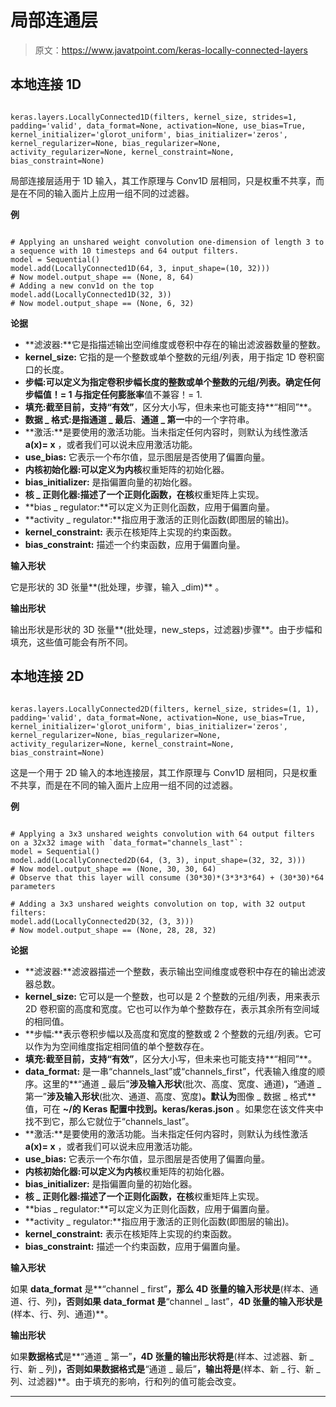 # 局部连通层

> 原文：<https://www.javatpoint.com/keras-locally-connected-layers>

## 本地连接 1D

```

keras.layers.LocallyConnected1D(filters, kernel_size, strides=1, padding='valid', data_format=None, activation=None, use_bias=True, kernel_initializer='glorot_uniform', bias_initializer='zeros', kernel_regularizer=None, bias_regularizer=None, activity_regularizer=None, kernel_constraint=None, bias_constraint=None)

```

局部连接层适用于 1D 输入，其工作原理与 Conv1D 层相同，只是权重不共享，而是在不同的输入面片上应用一组不同的过滤器。

**例**

```

# Applying an unshared weight convolution one-dimension of length 3 to a sequence with 10 timesteps and 64 output filters.
model = Sequential()
model.add(LocallyConnected1D(64, 3, input_shape=(10, 32)))
# Now model.output_shape == (None, 8, 64)
# Adding a new conv1d on the top
model.add(LocallyConnected1D(32, 3))
# Now model.output_shape == (None, 6, 32)

```

**论据**

*   **滤波器:**它是指描述输出空间维度或卷积中存在的输出滤波器数量的整数。
*   **kernel_size:** 它指的是一个整数或单个整数的元组/列表，用于指定 1D 卷积窗口的长度。
*   **步幅:**可以定义为指定卷积步幅长度的整数或单个整数的元组/列表。确定任何步幅值！= 1 与指定任何**膨胀率**值不兼容！= 1.
*   **填充:**截至目前，支持**“有效”**，区分大小写，但未来也可能支持**“相同”**。
*   **数据 _ 格式:**是指**通道 _ 最后**、**通道 _ 第一**中的一个字符串。
*   **激活:**是要使用的激活功能。当未指定任何内容时，则默认为线性激活 **a(x)= x** ，或者我们可以说未应用激活功能。
*   **use_bias:** 它表示一个布尔值，显示图层是否使用了偏置向量。
*   **内核初始化器:**可以定义为**内核**权重矩阵的初始化器。
*   **bias_initializer:** 是指偏置向量的初始化器。
*   **核 _ 正则化器:**描述了一个正则化函数，在**核**权重矩阵上实现。
*   **bias _ regulator:**可以定义为正则化函数，应用于偏置向量。
*   **activity _ regulator:**指应用于激活的正则化函数(即图层的输出)。
*   **kernel_constraint:** 表示在核矩阵上实现的约束函数。
*   **bias_constraint:** 描述一个约束函数，应用于偏置向量。

**输入形状**

它是形状的 3D 张量**(批处理，步骤，输入 _dim)** 。

**输出形状**

输出形状是形状的 3D 张量**(批处理，new_steps，过滤器)步骤**。由于步幅和填充，这些值可能会有所不同。

## 本地连接 2D

```

keras.layers.LocallyConnected2D(filters, kernel_size, strides=(1, 1), padding='valid', data_format=None, activation=None, use_bias=True, kernel_initializer='glorot_uniform', bias_initializer='zeros', kernel_regularizer=None, bias_regularizer=None, activity_regularizer=None, kernel_constraint=None, bias_constraint=None)

```

这是一个用于 2D 输入的本地连接层，其工作原理与 Conv1D 层相同，只是权重不共享，而是在不同的输入面片上应用一组不同的过滤器。

**例**

```

# Applying a 3x3 unshared weights convolution with 64 output filters on a 32x32 image with `data_format="channels_last"`:
model = Sequential()
model.add(LocallyConnected2D(64, (3, 3), input_shape=(32, 32, 3)))
# Now model.output_shape == (None, 30, 30, 64)
# Observe that this layer will consume (30*30)*(3*3*3*64) + (30*30)*64 parameters

# Adding a 3x3 unshared weights convolution on top, with 32 output filters:
model.add(LocallyConnected2D(32, (3, 3)))
# Now model.output_shape == (None, 28, 28, 32)

```

**论据**

*   **滤波器:**滤波器描述一个整数，表示输出空间维度或卷积中存在的输出滤波器总数。
*   **kernel_size:** 它可以是一个整数，也可以是 2 个整数的元组/列表，用来表示 2D 卷积窗的高度和宽度。它也可以作为单个整数存在，表示其余所有空间域的相同值。
*   **步幅:**表示卷积步幅以及高度和宽度的整数或 2 个整数的元组/列表。它可以作为为空间维度指定相同值的单个整数存在。
*   **填充:**截至目前，支持**“有效”**，区分大小写，但未来也可能支持**“相同”**。
*   **data_format:** 是一串“channels_last”或“channels_first”，代表输入维度的顺序。这里的**“通道 _ 最后”**涉及输入形状**(批次、高度、宽度、通道)**，**“通道 _ 第一”**涉及输入形状**(批次、通道、高度、宽度)**。默认为**图像 _ 数据 _ 格式**值，可在 **~/的 Keras 配置中找到。keras/keras.json** 。如果您在该文件夹中找不到它，那么它就位于“channels_last”。
*   **激活:**是要使用的激活功能。当未指定任何内容时，则默认为线性激活 **a(x)= x** ，或者我们可以说未应用激活功能。
*   **use_bias:** 它表示一个布尔值，显示图层是否使用了偏置向量。
*   **内核初始化器:**可以定义为**内核**权重矩阵的初始化器。
*   **bias_initializer:** 是指偏置向量的初始化器。
*   **核 _ 正则化器:**描述了一个正则化函数，在**核**权重矩阵上实现。
*   **bias _ regulator:**可以定义为正则化函数，应用于偏置向量。
*   **activity _ regulator:**指应用于激活的正则化函数(即图层的输出)。
*   **kernel_constraint:** 表示在核矩阵上实现的约束函数。
*   **bias_constraint:** 描述一个约束函数，应用于偏置向量。

**输入形状**

如果 **data_format** 是**“channel _ first”**，那么 4D 张量的输入形状是**(样本、通道、行、列)**，否则如果 **data_format** 是**“channel _ last”，**4D 张量的输入形状是**(样本、行、列、通道)**。

**输出形状**

如果**数据格式**是**“通道 _ 第一”**，4D 张量的输出形状将是**(样本、过滤器、新 _ 行、新 _ 列)**，否则如果数据格式是**“通道 _ 最后”**，输出将是**(样本、新 _ 行、新 _ 列、过滤器)**。由于填充的影响，行和列的值可能会改变。

* * *